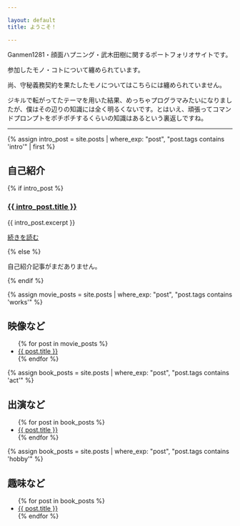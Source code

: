 ```yaml
---

layout: default
title: ようこそ！

---
```


Ganmen1281・顔面ハプニング・武木田樹に関するポートフォリオサイトです。

参加したモノ・コトについて纏められています。

尚、守秘義務契約を果たしたモノについてはこちらには纏められていません。

ジキルで転がってたテーマを用いた結果、めっちゃプログラマみたいになりましたが、僕はその辺りの知識には全く明るくないです。とはいえ、頑張ってコマンドプロンプトをポチポチするくらいの知識はあるという裏返しですね。

---

{% assign intro_post = site.posts | where_exp: "post", "post.tags contains 'intro'" | first %}

<h2>自己紹介</h2>
{% if intro_post %}
  <h3><a href="{{ intro_post.url }}">{{ intro_post.title }}</a></h3>
  <div>
    {{ intro_post.excerpt }}
    <p><a href="{{ intro_post.url }}">続きを読む</a></p>
  </div>
{% else %}
  <p>自己紹介記事がまだありません。</p>
{% endif %}

{% assign movie_posts = site.posts | where_exp: "post", "post.tags contains 'works'" %}
<h2>映像など</h2>
<ul>
  {% for post in movie_posts %}
    <li><a href="{{ post.url }}">{{ post.title }}</a></li>
  {% endfor %}
</ul>

{% assign book_posts = site.posts | where_exp: "post", "post.tags contains 'act'" %}
<h2>出演など</h2>
<ul>
  {% for post in book_posts %}
    <li><a href="{{ post.url }}">{{ post.title }}</a></li>
  {% endfor %}
</ul>

{% assign book_posts = site.posts | where_exp: "post", "post.tags contains 'hobby'" %}
<h2>趣味など</h2>
<ul>
  {% for post in book_posts %}
    <li><a href="{{ post.url }}">{{ post.title }}</a></li>
  {% endfor %}
</ul>
